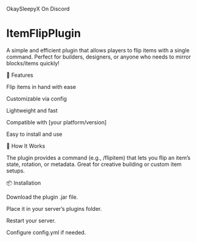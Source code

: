 OkaySleepyX On Discord

ItemFlipPlugin
===

A simple and efficient plugin that allows players to flip items with a single command. Perfect for builders, designers, or anyone who needs to mirror blocks/items quickly!



🔧 Features

Flip items in hand with ease



Customizable via config



Lightweight and fast



Compatible with \[your platform/version]



Easy to install and use



🧱 How It Works

The plugin provides a command (e.g., /flipitem) that lets you flip an item’s state, rotation, or metadata. Great for creative building or custom item setups.



📦 Installation

Download the plugin .jar file.



Place it in your server’s plugins folder.



Restart your server.



Configure config.yml if needed.

